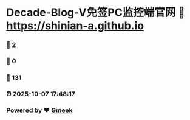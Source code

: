 # Decade-Blog-V免签PC监控端官网 :link: https://shinian-a.github.io 
### :page_facing_up: [2](https://shinian-a.github.io/tag.html) 
### :speech_balloon: 0 
### :hibiscus: 131 
### :alarm_clock: 2025-10-07 17:48:17 
### Powered by :heart: [Gmeek](https://github.com/Meekdai/Gmeek)
